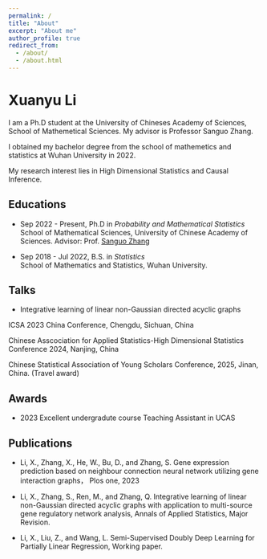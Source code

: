 ```yaml
---
permalink: /
title: "About"
excerpt: "About me"
author_profile: true
redirect_from: 
  - /about/
  - /about.html
---
```


Xuanyu Li
======
I am a Ph.D student at the University of Chineses Academy of Sciences, School of Mathemetical Sciences. My advisor is Professor Sanguo Zhang.

I obtained my bachelor degree from the school of mathemetics and statistics at Wuhan University in 2022. 

My research interest lies in High Dimensional Statistics and Causal Inference. 


## Educations
- Sep 2022 - Present, Ph.D in *Probability and Mathematical Statistics*  
School of Mathematical Sciences, University of Chinese Academy of Sciences.
Advisor: Prof. [Sanguo Zhang](http://people.ucas.ac.cn/~sgzhang)

- Sep 2018 - Jul 2022, B.S. in *Statistics*  
School of Mathematics and Statistics, Wuhan University.

## Talks
- Integrative learning of linear non-Gaussian directed acyclic graphs

ICSA 2023 China Conference, Chengdu, Sichuan, China

Chinese Asscociation for Applied Statistics-High Dimensional Statistics Conference 2024, Nanjing, China

Chinese Statistical Association of Young Scholars Conference, 2025, Jinan, China. (Travel award)
## Awards 
- 2023 Excellent undergradute course Teaching Assistant in UCAS

## Publications
- Li, X., Zhang, X., He, W., Bu, D., and Zhang, S. Gene expression prediction based on neighbour connection neural network utilizing gene interaction graphs， Plos one, 2023

- Li, X., Zhang, S., Ren, M., and Zhang, Q. Integrative learning of linear non-Gaussian directed acyclic graphs with application to multi-source gene regulatory network analysis, Annals of Applied Statistics, Major Revision.

- Li, X., Liu, Z., and Wang, L. Semi-Supervised Doubly Deep Learning for Partially Linear Regression, Working paper.
